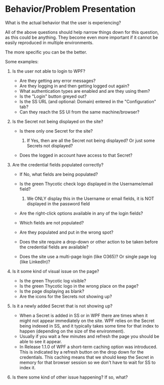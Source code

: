 [title]: # (Problem Presentation)
[tags]: # (WPF, troubleshooting)
[priority]: # (82)
# Behavior/Problem Presentation

What is the actual behavior that the user is experiencing?

All of the above questions should help narrow things down for this question, as this could be anything. They become even more important if it cannot be easily reproduced in multiple environments.

The more specific you can be the better.

Some examples:

1. Is the user not able to login to WPF?

   * Are they getting any error messages?
   * Are they logging in and then getting logged out again?
   * What authentication types are enabled and are they using them?
   * Is the "Login" button greyed out?
   * Is the SS URL (and optional: Domain) entered in the "Configuration" tab?
   * Can they reach the SS UI from the same machine/browser?

1. Is the Secret not being displayed on the site?

   * Is there only one Secret for the site?

     1. If Yes, then are all the Secret not being displayed? Or just some Secrets not displayed?
   * Does the logged in account have access to that Secret?

1. Are the credential fields populated correctly?

   * If No, what fields are being populated?
   * Is the green Thycotic check logo displayed in the Username/email field?

     1. We ONLY display this in the Username or email fields, it is NOT displayed in the password field
   * Are the right-click options available in any of the login fields?
   * Which fields are not populated?
   * Are they populated and put in the wrong spot?
   * Does the site require a drop-down or other action to be taken before the credential fields are available?
   * Does the site use a multi-page login (like O365)? Or single page log (like LinkedIn)?
1. Is it some kind of visual issue on the page?

   * Is the green Thycotic log visible?
   * Is the green Thycotic logo in the wrong place on the page?
   * Is the page displaying as blank?
   * Are the icons for the Secrets not showing up?

1. Is it a newly added Secret that is not showing up?

   * When a Secret is added in SS or in WPF there are times when it might not appear immediately on the site. WPF relies on the Secret being indexed in SS, and it typically takes some time for that index to happen (depending on the size of the environment).
   * Usually if you wait a few minutes and refresh the page you should be able to see it appear.
   * In Release 1.1.0 of WPF a short-term caching option was introduced. This is indicated by a refresh button on the drop down for the credentials. This caching means that we should keep the Secret in memory for that browser session so we don't have to wait for SS to index it.
1. Is there some kind of other issue happening? If so, what?
